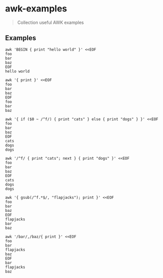 # awk-examples

> Collection useful AWK examples

## Examples


```
awk 'BEGIN { print "hello world" }' <<EOF
foo
bar
baz
EOF
hello world
```

```
awk '{ print }' <<EOF
foo
bar
baz
EOF
foo
bar
baz
```

```
awk '{ if ($0 ~ /^f/) { print "cats" } else { print "dogs" } }' <<EOF
foo
bar
baz
EOF
cats
dogs
dogs

awk '/^f/ { print "cats"; next } { print "dogs" }' <<EOF
foo
bar
baz
EOF
cats
dogs
dogs
```

```
awk '{ gsub(/^f.*$/, "flapjacks"); print }' <<EOF
foo
bar
baz
EOF
flapjacks
bar
baz
```

```
awk '/bar/,/baz/{ print }' <<EOF
foo
bar
flapjacks
baz
EOF
bar
flapjacks
baz
```
